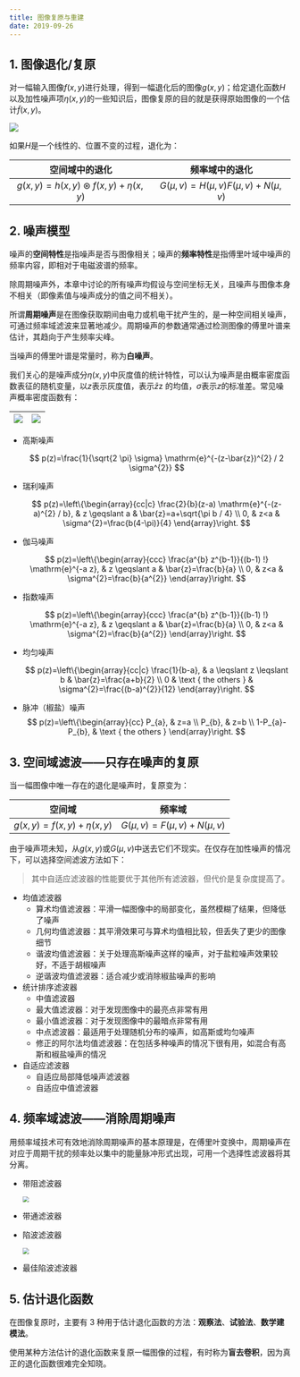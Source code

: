```yaml
---
title: 图像复原与重建
date: 2019-09-26
---
```


## 1. 图像退化/复原

对一幅输入图像$f(x,y)$进行处理，得到一幅退化后的图像$g(x,y)$；给定退化函数$H$以及加性噪声项$\eta(x,y)$的一些知识后，图像复原的目的就是获得原始图像的一个估计$\tilde{f}(x,y)$。

![](https://chua-n.gitee.io/figure-bed/notebook/杂技/CV/46.png)

如果$H$是一个线性的、位置不变的过程，退化为：

|                  空间域中的退化                  |              频率域中的退化               |
| :----------------------------------------------: | :---------------------------------------: |
| $g(x, y)=h(x, y) \circledast f(x, y)+\eta(x, y)$ | $G(\mu, v)=H(\mu, v) F(\mu, v)+N(\mu, v)$ |

## 2. 噪声模型

噪声的**空间特性**是指噪声是否与图像相关；噪声的**频率特性**是指傅里叶域中噪声的频率内容，即相对于电磁波谱的频率。

除周期噪声外，本章中讨论的所有噪声均假设与空间坐标无关，且噪声与图像本身不相关（即像素值与噪声成分的值之间不相关）。

所谓**周期噪声**是在图像获取期间由电力或机电干扰产生的，是一种空间相关噪声，可通过频率域滤波来显著地减少。周期噪声的参数通常通过检测图像的傅里叶谱来估计，其趋向于产生频率尖峰。

当噪声的傅里叶谱是常量时，称为**白噪声**。

我们关心的是噪声成分$\eta (x,y)$中灰度值的统计特性，可以认为噪声是由概率密度函数表征的随机变量，以$z$表示灰度值，表示$\bar{z}$z 的均值，$σ$表示$z$的标准差。常见噪声概率密度函数有：

| ![](https://chua-n.gitee.io/figure-bed/notebook/杂技/CV/47.png) | ![](https://chua-n.gitee.io/figure-bed/notebook/杂技/CV/48.png) |
| --------------------------------------------------------------- | --------------------------------------------------------------- |

-   高斯噪声

    $$
    p(z)=\frac{1}{\sqrt{2 \pi} \sigma} \mathrm{e}^{-(z-\bar{z})^{2} / 2 \sigma^{2}}
    $$

-   瑞利噪声

    $$
    p(z)=\left\{\begin{array}{cc|c}
    \frac{2}{b}(z-a) \mathrm{e}^{-(z-a)^{2} / b}, & z \geqslant a & \bar{z}=a+\sqrt{\pi b / 4} \\
    0, & z<a & \sigma^{2}=\frac{b(4-\pi)}{4}
    \end{array}\right.
    $$

-   伽马噪声

    $$
    p(z)=\left\{\begin{array}{ccc}
    \frac{a^{b} z^{b-1}}{(b-1) !} \mathrm{e}^{-a z}, & z \geqslant a & \bar{z}=\frac{b}{a} \\
    0, & z<a & \sigma^{2}=\frac{b}{a^{2}}
    \end{array}\right.
    $$

-   指数噪声

    $$
    p(z)=\left\{\begin{array}{ccc}
    \frac{a^{b} z^{b-1}}{(b-1) !} \mathrm{e}^{-a z}, & z \geqslant a & \bar{z}=\frac{b}{a} \\
    0, & z<a & \sigma^{2}=\frac{b}{a^{2}}
    \end{array}\right.
    $$

-   均匀噪声

    $$
    p(z)=\left\{\begin{array}{cc|c}
    \frac{1}{b-a}, & a \leqslant z \leqslant b & \bar{z}=\frac{a+b}{2} \\
    0 & \text { the others } & \sigma^{2}=\frac{(b-a)^{2}}{12}
    \end{array}\right.
    $$

-   脉冲（椒盐）噪声
    $$
    p(z)=\left\{\begin{array}{cc}
    P_{a}, & z=a \\
    P_{b}, & z=b \\
    1-P_{a}-P_{b}, & \text { the others }
    \end{array}\right.
    $$

## 3. 空间域滤波——只存在噪声的复原

当一幅图像中唯一存在的退化是噪声时，复原变为：

|          空间域           |            频率域            |
| :-----------------------: | :--------------------------: |
| $g(x,y)=f(x,y)+\eta(x,y)$ | $G(\mu,v)=F(\mu,v)+N(\mu,v)$ |

由于噪声项未知，从$g(x,y)$或$G(\mu,v)$中送去它们不现实。在仅存在加性噪声的情况下，可以选择空间滤波方法如下：

> 其中自适应滤波器的性能要优于其他所有滤波器，但代价是复杂度提高了。

-   均值滤波器
    -   算术均值滤波器：平滑一幅图像中的局部变化，虽然模糊了结果，但降低了噪声
    -   几何均值滤波器：其平滑效果可与算术均值相比较，但丢失了更少的图像细节
    -   谐波均值滤波器：关于处理高斯噪声这样的噪声，对于盐粒噪声效果较好，不适于胡椒噪声
    -   逆谐波均值滤波器：适合减少或消除椒盐噪声的影响
-   统计排序滤波器
    -   中值滤波器
    -   最大值滤波器：对于发现图像中的最亮点非常有用
    -   最小值滤波器：对于发现图像中的最暗点非常有用
    -   中点滤波器：最适用于处理随机分布的噪声，如高斯或均匀噪声
    -   修正的阿尔法均值滤波器：在包括多种噪声的情况下很有用，如混合有高斯和椒盐噪声的情况
-   自适应滤波器
    -   自适应局部降低噪声滤波器
    -   自适应中值滤波器

## 4. 频率域滤波——消除周期噪声

用频率域技术可有效地消除周期噪声的基本原理是，在傅里叶变换中，周期噪声在对应于周期干扰的频率处以集中的能量脉冲形式出现，可用一个选择性滤波器将其分离。

-   带阻滤波器

    <img src="https://chua-n.gitee.io/figure-bed/notebook/杂技/CV/49.png" style="zoom:67%;" />

-   带通滤波器

-   陷波滤波器

    <img src="https://chua-n.gitee.io/figure-bed/notebook/杂技/CV/50.png" style="zoom:67%;" />

-   最佳陷波滤波器

## 5. 估计退化函数

在图像复原时，主要有 3 种用于估计退化函数的方法：**观察法**、**试验法**、**数学建模法**。

使用某种方法估计的退化函数来复原一幅图像的过程，有时称为**盲去卷积**，因为真正的退化函数很难完全知晓。
